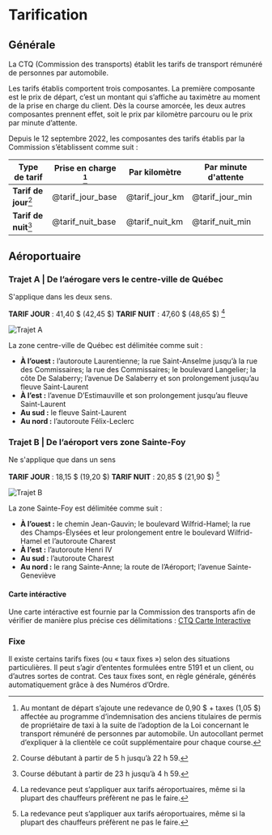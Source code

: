 # Tarification

## Générale

La CTQ (Commission des transports) établit les tarifs de transport rémunéré de personnes par automobile.

Les tarifs établis comportent trois composantes. La première composante est le prix de départ, c’est un montant qui s’affiche au taximètre au moment de la prise en charge du client. Dès la course amorcée, les deux autres composantes prennent effet, soit le prix par kilomètre parcouru ou le prix par minute d’attente.

Depuis le 12 septembre 2022, les composantes des tarifs établis par la Commission s’établissent comme suit :

| Type de tarif         | Prise en charge [^1] | Par kilomètre  | Par minute d'attente |
| --------------------- | -------------------- | -------------- | -------------------- |
| **Tarif de jour**[^2] | @tarif_jour_base     | @tarif_jour_km | @tarif_jour_min      |
| **Tarif de nuit**[^3] | @tarif_nuit_base     | @tarif_nuit_km | @tarif_nuit_min      |

## Aéroportuaire

### Trajet A | De l’aérogare vers le centre-ville de Québec

<div class="warning">
S'applique dans les deux sens.
</div>

**TARIF JOUR** : 41,40 $ (42,45 $)
**TARIF NUIT** : 47,60 $ (48,65 $) [^4]

![Trajet A](/images/trajet-a.png)

La zone centre-ville de Québec est délimitée comme suit :

-   **À l’ouest :** l’autoroute Laurentienne; la rue Saint-Anselme jusqu’à la rue des Commissaires; la rue des Commissaires; le boulevard Langelier; la côte De Salaberry; l’avenue De Salaberry et son prolongement jusqu’au fleuve Saint-Laurent
-   **À l’est :** l’avenue D’Estimauville et son prolongement jusqu’au fleuve Saint-Laurent
-   **Au sud :** le fleuve Saint-Laurent
-   **Au nord :** l’autoroute Félix-Leclerc

### Trajet B | De l’aéroport vers zone Sainte-Foy

<div class="warning">
Ne s'applique que dans un sens
</div>

**TARIF JOUR** : 18,15 $ (19,20 $)
**TARIF NUIT** : 20,85 $ (21,90 $) [^4]

![Trajet B](/images/trajet-b.png)

La zone Sainte-Foy est délimitée comme suit :

-   **À l’ouest :** le chemin Jean-Gauvin; le boulevard Wilfrid-Hamel; la rue des Champs-Élysées et leur prolongement entre le boulevard Wilfrid-Hamel et l’autoroute Charest
-   **À l’est :** l’autoroute Henri IV
-   **Au sud :** l’autoroute Charest
-   **Au nord :** le rang Sainte-Anne; la route de l’Aéroport; l’avenue Sainte-Geneviève

#### Carte intéractive

Une carte intéractive est fournie par la Commission des transports afin de vérifier de manière plus précise ces délimitations : [CTQ Carte Interactive](https://www.ctq.gouv.qc.ca/fileadmin/documents/CarteInteractive/carte.html)

### Fixe

Il existe certains tarifs fixes (ou « taux fixes ») selon des situations particulières. Il peut s’agir d’ententes formulées entre 5191 et un client, ou d’autres sortes de contrat. Ces taux fixes sont, en règle générale, générés automatiquement grâce à des Numéros d’Ordre.

[^1]: Au montant de départ s’ajoute une redevance de 0,90 $ + taxes (1,05 $) affectée au programme d’indemnisation des anciens titulaires de permis de propriétaire de taxi à la suite de l’adoption de la Loi concernant le transport rémunéré de personnes par automobile. Un autocollant permet d’expliquer à la clientèle ce coût supplémentaire pour chaque course.
[^2]: Course débutant à partir de 5 h jusqu’à 22 h 59.
[^3]: Course débutant à partir de 23 h jusqu’à 4 h 59.
[^4]: La redevance peut s’appliquer aux tarifs aéroportuaires, même si la plupart des chauffeurs préfèrent ne pas le faire.
